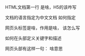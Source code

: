 HTML文档第一行 是啥，H5的该咋写

文档的语言指定为中文文档 如何指定

网页头标签是啥，作用是啥， 该怎么写

如何在头部定义关键字和描述

网页头部有这样一句：
<meta http-equiv="X-UA-Compatible" content="IE=edge"> 
啥意思
